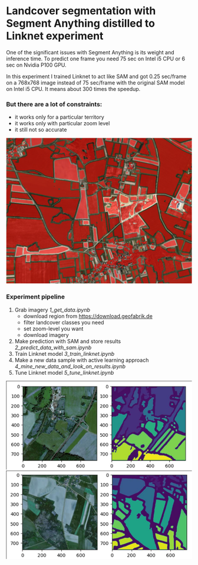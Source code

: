 # Landcover segmentation with Segment Anything distilled to Linknet experiment

One of the significant issues with Segment Anything is its weight and inference time. To predict one frame you need 75 sec on Intel i5 CPU or 6 sec on Nvidia P100 GPU.

In this experiment I trained Linknet to act like SAM and got 0.25 sec/frame on a 768x768 image instead of 75 sec/frame with the original SAM model on Intel i5 CPU. It means about 300 times the speedup.


### But there are a lot of constraints:
- it works only for a particular territory
- it works only with particular zoom level
- it still not so accurate

![Automatic segmentation example](pic1.jpg?raw=true "Automatic segmentation example")

### Experiment pipeline
1. Grab imagery *1_get_data.ipynb*
   - download region from https://download.geofabrik.de
   - filter landcover classes you need
   - set zoom-level you want
   - download imagery
2. Make prediction with SAM and store results *2_predict_data_with_sam.ipynb*
3. Train Linknet model *3_train_linknet.ipynb*
4. Make a new data sample with active learning approach *4_mine_new_data_and_look_on_results.ipynb*
5. Tune Linknet model *5_tune_linknet.ipynb*


![Automatic segmentation example](pic2.jpg?raw=true "Automatic segmentation example")
![Automatic segmentation example](pic3.jpg?raw=true "Automatic segmentation example")
